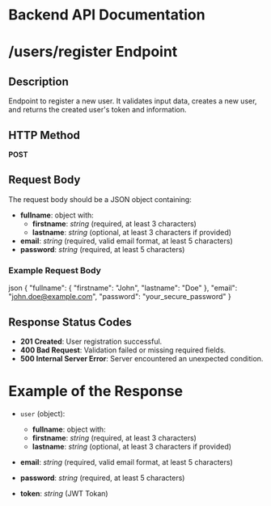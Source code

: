 # Backend API Documentation
# /users/register Endpoint
## Description
Endpoint to register a new user. It validates input data, creates a new user, and returns the created user's token and information.

## HTTP Method
**POST**

## Request Body
The request body should be a JSON object containing:
- **fullname**: object with:
  - **firstname**: *string* (required, at least 3 characters)
  - **lastname**: *string* (optional, at least 3 characters if provided)
- **email**: *string* (required, valid email format, at least 5 characters)
- **password**: *string* (required, at least 5 characters)

### Example Request Body
json
{
  "fullname": {
    "firstname": "John",
    "lastname": "Doe"
  },
  "email": "john.doe@example.com",
  "password": "your_secure_password"
}


## Response Status Codes
- **201 Created**: User registration successful.
- **400 Bad Request**: Validation failed or missing required fields.
- **500 Internal Server Error**: Server encountered an unexpected condition.


# Example of the Response 

- `user` (object): 

  - **fullname**: object with:
  - **firstname**: *string* (required, at least 3 characters)
  - **lastname**: *string* (optional, at least 3 characters if provided)
- **email**: *string* (required, valid email format, at least 5 characters)
- **password**: *string* (required, at least 5 characters)
- **token**: *string* (JWT Tokan)
